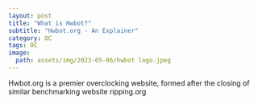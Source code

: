 ```yaml
---
layout: post
title: "What is Hwbot?"
subtitle: "Hwbot.org - An Explainer"
category: OC
tags: OC
image:
  path: assets/img/2023-05-06/hwbot logo.jpeg
---
```


Hwbot.org is a premier overclocking website, formed after the closing of similar benchmarking website ripping.org
